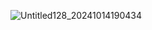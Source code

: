 ![Untitled128_20241014190434](https://github.com/user-attachments/assets/1b3fcb45-c111-402f-ad38-3f3406cbf40e)

